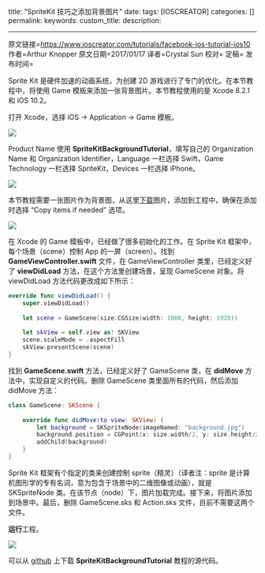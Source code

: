 title: "SpriteKit 技巧之添加背景图片"
date: 
tags: [IOSCREATOR]
categories: []
permalink: 
keywords: 
custom_title: 
description: 

------

原文链接=https://www.ioscreator.com/tutorials/facebook-ios-tutorial-ios10
作者=Arthur Knopper
原文日期=2017/01/17
译者=Crystal Sun
校对=
定稿=
发布时间=

<!--此处开始正文-->

Sprite Kit 是硬件加速的动画系统，为创建 2D 游戏进行了专门的优化。在本节教程中，将使用 Game 模板来添加一张背景图片。本节教程使用的是 Xcode 8.2.1 和 iOS 10.2。

打开 Xcode，选择 iOS -> Application -> Game 模板。

![](https://static1.squarespace.com/static/52428a0ae4b0c4a5c2a2cede/t/587dfce23a04118eabdf7d95/1484651758293/?format=1500w)

Product Name 使用 **SpriteKitBackgroundTutorial**，填写自己的 Organization Name 和 Organization Identifier，Language 一栏选择 Swift，Game Technology 一栏选择 SpriteKit，Devices 一栏选择 iPhone。

![](https://static1.squarespace.com/static/52428a0ae4b0c4a5c2a2cede/t/58ff88c71b10e3c8c1dc6a0d/1493141718478/facebook-project?format=1500w)

本节教程需要一张图片作为背景图，从这里[下载](https://www.ioscreator.com/s/background.jpg)图片，添加到工程中，确保在添加时选择 “Copy items if needed” 选项。

![](https://static1.squarespace.com/static/52428a0ae4b0c4a5c2a2cede/t/587dff5d46c3c46130f0a478/1484652392518/?format=1500w)

在 Xcode 的 Game 模板中，已经做了很多初始化的工作。在 Sprite Kit 框架中，每个场景（scene）控制 App 的一屏（screen）。找到 **GameViewController.swift** 文件，在 GameViewController 类里，已经定义好了 **viewDidLoad** 方法，在这个方法里创建场景，呈现 GameScene 对象。将 viewDidLoad 方法代码更改成如下所示：

```swift
override func viewDidLoad() {
    super.viewDidLoad()
        
    let scene = GameScene(size:CGSize(width: 1080, height: 1920))
        
    let skView = self.view as! SKView
    scene.scaleMode = .aspectFill
    skView.presentScene(scene)
}
```

找到 **GameScene.swift** 方法，已经定义好了 GameScene 类，在 **didMove** 方法中，实现自定义的代码。删除 GameScene 类里面所有的代码，然后添加 didMove 方法：

```swift
class GameScene: SKScene {
    
    override func didMove(to view: SKView) {
        let background = SKSpriteNode(imageNamed: "background.jpg")
        background.position = CGPoint(x: size.width/2, y: size.height/2)
        addChild(background)
    }
}
```

Sprite Kit 框架有个指定的类来创建控制 sprite（精灵）（译者注：sprite 是计算机图形学的专有名词，意为包含于场景中的二维图像或动画），就是 SKSpriteNode 类。在该节点（node）下，图片加载完成。接下来，将图片添加到场景中。最后，删除 GameScene.sks 和 Action.sks 文件，目前不需要这两个文件。

**运行**工程。

![](https://static1.squarespace.com/static/52428a0ae4b0c4a5c2a2cede/t/587e00d546c3c46130f0ae45/1484652772003/?format=750w)





可以从 [github](https://github.com/ioscreator/ioscreator) 上下载 **SpriteKitBackgroundTutorial** 教程的源代码。
